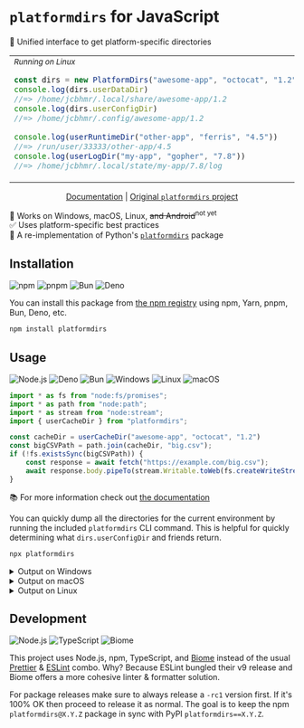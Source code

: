 # `platformdirs` for JavaScript

📂 Unified interface to get platform-specific directories

<table align=center><td>

<div><sub><i>Running on Linux</i></sub></div>

```js
const dirs = new PlatformDirs("awesome-app", "octocat", "1.2")
console.log(dirs.userDataDir)
//=> /home/jcbhmr/.local/share/awesome-app/1.2
console.log(dirs.userConfigDir)
//=> /home/jcbhmr/.config/awesome-app/1.2

console.log(userRuntimeDir("other-app", "ferris", "4.5"))
//=> /run/user/33333/other-app/4.5
console.log(userLogDir("my-app", "gopher", "7.8"))
//=> /home/jcbhmr/.local/state/my-app/7.8/log
```

</table>

<p align=center>
    <a href="https://jsdocs.io/package/platformdirs">Documentation</a>
    | <a href="https://pypi.org/project/platformdirs/">Original <code>platformdirs</code> project</a>
</p>

🚀 Works on Windows, macOS, Linux, ~~and Android~~<sup>not yet</sup> \
✅ Uses platform-specific best practices \
🐍 A re-implementation of Python's [`platformdirs`](https://pypi.org/project/platformdirs/) package

## Installation

![npm](https://img.shields.io/static/v1?style=for-the-badge&message=npm&color=CB3837&logo=npm&logoColor=FFFFFF&label=)
![pnpm](https://img.shields.io/static/v1?style=for-the-badge&message=pnpm&color=222222&logo=pnpm&logoColor=F69220&label=)
![Bun](https://img.shields.io/static/v1?style=for-the-badge&message=Bun&color=000000&logo=Bun&logoColor=FFFFFF&label=)
![Deno](https://img.shields.io/static/v1?style=for-the-badge&message=Deno&color=222222&logo=Deno&logoColor=70FFAF&label=)

You can install this package from [the npm registry](https://www.npmjs.com/) using npm, Yarn, pnpm, Bun, Deno, etc.

```sh
npm install platformdirs
```

## Usage

![Node.js](https://img.shields.io/static/v1?style=for-the-badge&message=Node.js&color=5FA04E&logo=Node.js&logoColor=FFFFFF&label=)
![Deno](https://img.shields.io/static/v1?style=for-the-badge&message=Deno&color=222222&logo=Deno&logoColor=70FFAF&label=)
![Bun](https://img.shields.io/static/v1?style=for-the-badge&message=Bun&color=000000&logo=Bun&logoColor=FFFFFF&label=)
![Windows](https://img.shields.io/static/v1?style=for-the-badge&message=Windows&color=0078D4&logo=Windows&logoColor=FFFFFF&label=)
![Linux](https://img.shields.io/static/v1?style=for-the-badge&message=Linux&color=222222&logo=Linux&logoColor=FCC624&label=)
![macOS](https://img.shields.io/static/v1?style=for-the-badge&message=macOS&color=000000&logo=macOS&logoColor=FFFFFF&label=)


```js
import * as fs from "node:fs/promises";
import * as path from "node:path";
import * as stream from "node:stream";
import { userCacheDir } from "platformdirs";

const cacheDir = userCacheDir("awesome-app", "octocat", "1.2")
const bigCSVPath = path.join(cacheDir, "big.csv");
if (!fs.existsSync(bigCSVPath)) {
    const response = await fetch("https://example.com/big.csv");
    await response.body.pipeTo(stream.Writable.toWeb(fs.createWriteStream(bigCSVPath)));
}
```

📚 For more information check out [the documentation](https://jsdocs.io/package/platformdirs)

You can quickly dump all the directories for the current environment by running the included `platformdirs` CLI command. This is helpful for quickly determining what `dirs.userConfigDir` and friends return.

```sh
npx platformdirs
```

<details><summary>Output on Windows</summary>

```
TODO
```

</details>

<details><summary>Output on macOS</summary>

```
TODO
```

</details>

<details><summary>Output on Linux</summary>

```
-- platformdirs 4.3.6 --
-- app dirs (with optional 'version')
user_data_dir: /home/me/.local/share/MyApp/1.0
user_config_dir: /home/me/.config/MyApp/1.0
user_cache_dir: /home/me/.cache/MyApp/1.0
user_state_dir: /home/me/.local/state/MyApp/1.0
user_log_dir: /home/me/.local/state/MyApp/1.0/log
user_documents_dir: /home/me/Documents
user_downloads_dir: /home/me/Downloads
user_pictures_dir: /home/me/Pictures
user_videos_dir: /home/me/Videos
user_music_dir: /home/me/Music
user_runtime_dir: /run/user/1000/MyApp/1.0
site_data_dir: /usr/local/share/MyApp/1.0
site_config_dir: /etc/xdg/MyApp/1.0
site_cache_dir: /var/cache/MyApp/1.0
site_runtime_dir: /run/MyApp/1.0

-- app dirs (without optional 'version')
user_data_dir: /home/me/.local/share/MyApp
user_config_dir: /home/me/.config/MyApp
user_cache_dir: /home/me/.cache/MyApp
user_state_dir: /home/me/.local/state/MyApp
user_log_dir: /home/me/.local/state/MyApp/log
user_documents_dir: /home/me/Documents
user_downloads_dir: /home/me/Downloads
user_pictures_dir: /home/me/Pictures
user_videos_dir: /home/me/Videos
user_music_dir: /home/me/Music
user_runtime_dir: /run/user/1000/MyApp
site_data_dir: /usr/local/share/MyApp
site_config_dir: /etc/xdg/MyApp
site_cache_dir: /var/cache/MyApp
site_runtime_dir: /run/MyApp

-- app dirs (without optional 'appauthor')
user_data_dir: /home/me/.local/share/MyApp
user_config_dir: /home/me/.config/MyApp
user_cache_dir: /home/me/.cache/MyApp
user_state_dir: /home/me/.local/state/MyApp
user_log_dir: /home/me/.local/state/MyApp/log
user_documents_dir: /home/me/Documents
user_downloads_dir: /home/me/Downloads
user_pictures_dir: /home/me/Pictures
user_videos_dir: /home/me/Videos
user_music_dir: /home/me/Music
user_runtime_dir: /run/user/1000/MyApp
site_data_dir: /usr/local/share/MyApp
site_config_dir: /etc/xdg/MyApp
site_cache_dir: /var/cache/MyApp
site_runtime_dir: /run/MyApp

-- app dirs (with disabled 'appauthor')
user_data_dir: /home/me/.local/share/MyApp
user_config_dir: /home/me/.config/MyApp
user_cache_dir: /home/me/.cache/MyApp
user_state_dir: /home/me/.local/state/MyApp
user_log_dir: /home/me/.local/state/MyApp/log
user_documents_dir: /home/me/Documents
user_downloads_dir: /home/me/Downloads
user_pictures_dir: /home/me/Pictures
user_videos_dir: /home/me/Videos
user_music_dir: /home/me/Music
user_runtime_dir: /run/user/1000/MyApp
site_data_dir: /usr/local/share/MyApp
site_config_dir: /etc/xdg/MyApp
site_cache_dir: /var/cache/MyApp
site_runtime_dir: /run/MyApp
```

</details>

## Development

![Node.js](https://img.shields.io/static/v1?style=for-the-badge&message=Node.js&color=5FA04E&logo=Node.js&logoColor=FFFFFF&label=)
![TypeScript](https://img.shields.io/static/v1?style=for-the-badge&message=TypeScript&color=3178C6&logo=TypeScript&logoColor=FFFFFF&label=)
![Biome](https://img.shields.io/static/v1?style=for-the-badge&message=Biome&color=60A5FA&logo=Biome&logoColor=FFFFFF&label=)

This project uses Node.js, npm, TypeScript, and [Biome](https://biomejs.dev/) instead of the usual [Prettier](https://prettier.io/) & [ESLint](https://eslint.org/) combo. Why? Because ESLint bungled their v9 release and Biome offers a more cohesive linter & formatter solution.

For package releases make sure to always release a `-rc1` version first. If it's 100% OK then proceed to release it as normal. The goal is to keep the npm `platformdirs@X.Y.Z` package in sync with PyPI `platformdirs==X.Y.Z`.

